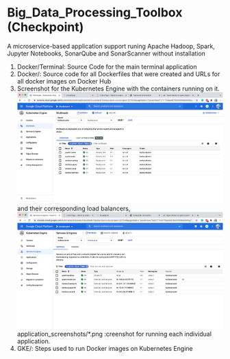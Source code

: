 # Big_Data_Processing_Toolbox (Checkpoint)
A microservice-based application support runing Apache Hadoop, Spark, Jupyter Notebooks, SonarQube and  SonarScanner without installation
1. Docker/Terminal: Source Code for the main terminal application
2. Docker/: Source code for all Dockerfiles that were created and URLs for all docker images on Docker Hub
3. Screenshot for the Kubernetes Engine with the containers running on it.
  ![GKE](gke.png)
  and their corresponding load balancers,
  ![service](service.png)
  application_screenshots/*.png :creenshot for running each individual application.
4. GKE/: Steps used to run Docker images on Kubernetes Engine
